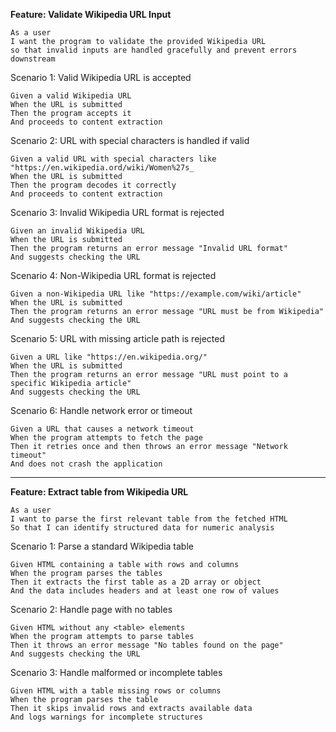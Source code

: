 **Feature: Validate Wikipedia URL Input**

    As a user
    I want the program to validate the provided Wikipedia URL
    so that invalid inputs are handled gracefully and prevent errors downstream

Scenario 1: Valid Wikipedia URL is accepted

    Given a valid Wikipedia URL
    When the URL is submitted
    Then the program accepts it
    And proceeds to content extraction

Scenario 2: URL with special characters is handled if valid

    Given a valid URL with special characters like "https://en.wikipedia.ord/wiki/Women%27s_
    When the URL is submitted
    Then the program decodes it correctly
    And proceeds to content extraction

Scenario 3: Invalid Wikipedia URL format is rejected

    Given an invalid Wikipedia URL
    When the URL is submitted
    Then the program returns an error message "Invalid URL format"
    And suggests checking the URL

Scenario 4: Non-Wikipedia URL format is rejected

    Given a non-Wikipedia URL like "https://example.com/wiki/article"
    When the URL is submitted
    Then the program returns an error message "URL must be from Wikipedia"
    And suggests checking the URL

Scenario 5: URL with missing article path is rejected

    Given a URL like "https://en.wikipedia.org/"
    When the URL is submitted
    Then the program returns an error message "URL must point to a specific Wikipedia article"
    And suggests checking the URL

Scenario 6: Handle network error or timeout

    Given a URL that causes a network timeout
    When the program attempts to fetch the page
    Then it retries once and then throws an error message "Network timeout"
    And does not crash the application

---

**Feature: Extract table from Wikipedia URL**

    As a user
    I want to parse the first relevant table from the fetched HTML
    So that I can identify structured data for numeric analysis

Scenario 1: Parse a standard Wikipedia table

    Given HTML containing a table with rows and columns
    When the program parses the tables
    Then it extracts the first table as a 2D array or object
    And the data includes headers and at least one row of values

Scenario 2: Handle page with no tables

    Given HTML without any <table> elements
    When the program attempts to parse tables
    Then it throws an error message "No tables found on the page"
    And suggests checking the URL

Scenario 3: Handle malformed or incomplete tables

    Given HTML with a table missing rows or columns
    When the program parses the table
    Then it skips invalid rows and extracts available data
    And logs warnings for incomplete structures

